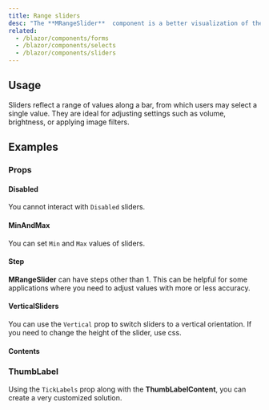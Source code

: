 ```yaml
---
title: Range sliders
desc: "The **MRangeSlider**  component is a better visualization of the number input. It is used for gathering numerical user data."
related:
  - /blazor/components/forms
  - /blazor/components/selects
  - /blazor/components/sliders
---
```


## Usage

Sliders reflect a range of values along a bar, from which users may select a single value. They are ideal for adjusting settings such as volume, brightness, or applying image filters.

<range-sliders-usage></range-sliders-usage>

## Examples

### Props

#### Disabled

You cannot interact with `Disabled` sliders.

<masa-example file="Examples.components.range_sliders.Disabled"></masa-example>

#### MinAndMax

You can set `Min` and `Max` values of sliders.

<masa-example file="Examples.components.range_sliders.MinAndMax"></masa-example>

#### Step

**MRangeSlider** can have steps other than 1. This can be helpful for some applications where you need to adjust values with more or less accuracy.

<masa-example file="Examples.components.range_sliders.Step"></masa-example>

#### VerticalSliders

You can use the `Vertical` prop to switch sliders to a vertical orientation. If you need to change the height of the slider, use css.

<masa-example file="Examples.components.range_sliders.VerticalSliders"></masa-example>

#### Contents

### ThumbLabel

Using the `TickLabels` prop along with the **ThumbLabelContent**, you can create a very customized solution.

<masa-example file="Examples.components.range_sliders.ThumbLabel"></masa-example>